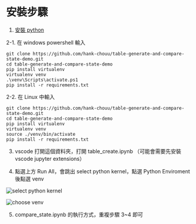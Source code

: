 # 安裝步驟

1. [安裝 python](https://www.codingspace.school/blog/2021-04-07)

2-1. 在 windows powershell 輸入 

```
git clone https://github.com/hank-chouu/table-generate-and-compare-state-demo.git
cd table-generate-and-compare-state-demo
pip install virtualenv
virtualenv venv
.\venv\Scripts\activate.ps1
pip install -r requirements.txt
```
2-2. 在 Linux 中輸入

```
git clone https://github.com/hank-chouu/table-generate-and-compare-state-demo.git
cd table-generate-and-compare-state-demo
pip install virtualenv
virtualenv venv
source ./venv/bin/activate
pip install -r requirements.txt
```

3. vscode 打開這個資料夾，打開 table_create.ipynb （可能會需要先安裝 vscode jupyter extensions）

4. 點選上方 Run All，會跳出 select python kernel，點選 Python Enviroment 後點選 venv

![select python kernel](https://i.imgur.com/4VfHKW9.png)

![choose venv](https://i.imgur.com/e06R8w0.png)

5. compare_state.ipynb 的執行方式，重複步驟 3~4 即可


